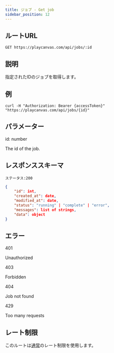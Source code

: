 ```yaml
---
title: ジョブ - Get job
sidebar_position: 12
---
```


## ルートURL

```none
GET https://playcanvas.com/api/jobs/:id
```

## 説明

指定されたIDのジョブを取得します。

## 例

```none
curl -H "Authorization: Bearer {accessToken}" "https://playcanvas.com/api/jobs/{id}"
```

## パラメーター

<div class="params">
<div class="parameter"><span class="param">id: number</span><p>The id of the job.</p></div>
</div>

## レスポンススキーマ

```none
ステータス:200
```

```json
{
    "id": int,
    "created_at": date,
    "modified_at": date,
    "status": "running" | "complete" | "error",
    "messages": list of strings,
    "data": object
}
```

## エラー

<div class="params">
<div class="parameter"><span class="param">401</span><p>Unauthorized</p></div>
<div class="parameter"><span class="param">403</span><p>Forbidden</p></div>
<div class="parameter"><span class="param">404</span><p>Job not found</p></div>
<div class="parameter"><span class="param">429</span><p>Too many requests</p></div>
</div>

## レート制限

このルートは[通常][1]のレート制限を使用します。

[1]: /user-manual/api#rate-limiting
